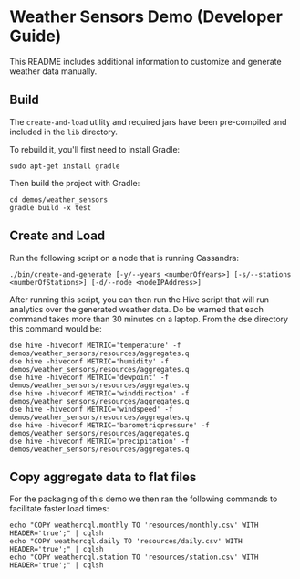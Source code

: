 # Weather Sensors Demo (Developer Guide)

This README includes additional information to customize and generate weather data manually.

## Build

The `create-and-load` utility and required jars have been pre-compiled and included in the `lib` directory.

To rebuild it, you'll first need to install Gradle:

    sudo apt-get install gradle

Then build the project with Gradle:

    cd demos/weather_sensors
    gradle build -x test

## Create and Load

Run the following script on a node that is running Cassandra:

    ./bin/create-and-generate [-y/--years <numberOfYears>] [-s/--stations <numberOfStations>] [-d/--node <nodeIPAddress>]

After running this script, you can then run the Hive script that will run analytics over the generated weather data.
Do be warned that each command takes more than 30 minutes on a laptop. From the dse directory this command would be:

    dse hive -hiveconf METRIC='temperature' -f demos/weather_sensors/resources/aggregates.q
    dse hive -hiveconf METRIC='humidity' -f demos/weather_sensors/resources/aggregates.q
    dse hive -hiveconf METRIC='dewpoint' -f demos/weather_sensors/resources/aggregates.q
    dse hive -hiveconf METRIC='winddirection' -f demos/weather_sensors/resources/aggregates.q
    dse hive -hiveconf METRIC='windspeed' -f demos/weather_sensors/resources/aggregates.q
    dse hive -hiveconf METRIC='barometricpressure' -f demos/weather_sensors/resources/aggregates.q
    dse hive -hiveconf METRIC='precipitation' -f demos/weather_sensors/resources/aggregates.q

## Copy aggregate data to flat files

For the packaging of this demo we then ran the following commands to facilitate faster load times:

    echo "COPY weathercql.monthly TO 'resources/monthly.csv' WITH HEADER='true';" | cqlsh
    echo "COPY weathercql.daily TO 'resources/daily.csv' WITH HEADER='true';" | cqlsh
    echo "COPY weathercql.station TO 'resources/station.csv' WITH HEADER='true';" | cqlsh
